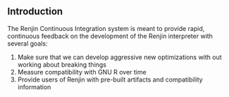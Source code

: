 

## Introduction

The Renjin Continuous Integration system is meant to provide rapid, continuous feedback on the development of the
Renjin interpreter with several goals:

1. Make sure that we can develop aggressive new optimizations with out working about breaking things
2. Measure compatibility with GNU R over time
3. Provide users of Renjin with pre-built artifacts and compatibility information


# 